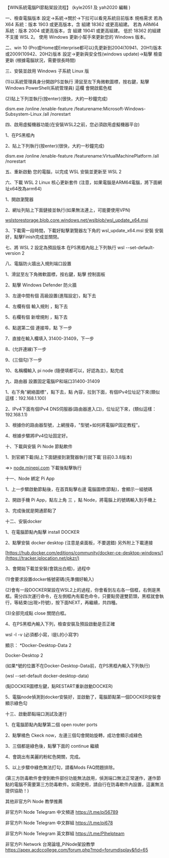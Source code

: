 


【WIN系統電腦PI節點架設流程】  (kyle2051 及 yah2020 編輯 )


一、檢查電腦版本
設定→系統→關於→下拉可以看見系統目前版本
規格需求
若為 X64 系統：版本 1903 或更高版本，含 組建 18362 或更高組建。
若為 ARM64 系統：版本 2004 或更高版本，含 組建 19041 或更高組建。
低於 18362 的組建不支援 WSL 2。 使用 Windows 更新小幫手來更新您的 Windows 版本。


二、win 10 (Pro或Home或Enterprise都可以)先更新到2004(10941、20H1)版本或2009(10942、20H2)版本
設定→更新與安全性(windows update)→點擊 檢查更新
(根據電腦狀況，需要很長時間)


三、安裝並啟用 Windows 子系統 Linux 版

(1)以系統管理員身分開啟PS並執行
滑鼠至左下角微軟圖標，按右鍵，點擊 Windows PowerShell(系統管理員) 這欄
會開啟藍色框

(2)貼上下列並執行(按enter)(很快，大約一秒鐘完成)

 dism.exe /online /enable-feature /featurename:Microsoft-Windows-Subsystem-Linux /all /norestart


四、啟用虛擬機器功能(在安裝WSL2之前，您必須啟用虛擬機器平台)

1、在PS黑框內

2、貼上下列執行(按enter)(很快，大約一秒鐘完成)

 dism.exe /online /enable-feature /featurename:VirtualMachinePlatform /all /norestart



五、重新啟動 您的電腦，以完成 WSL 安裝並更新至 WSL 2



六、下載 WSL 2 Linux 核心更新套件
(注意，如果電腦是ARM64電腦，將下面網址x64改為arm64)
 
1、開啟瀏覽器

2、網址列貼上下面鏈接並執行(如果無法連上，可能要使用VPN)

[wslstorestorage.blob.core.windows.net/wslblob/wsl_update_x64.msi](https://tracker.iplocation.net/pkzr/)

3、下載需一段時間，下載好點擊瀏覽器左下角的 wsl_update_x64.msi 安裝
 安裝好，點擊Finish完成並關閉。



七、將 WSL 2 設定為預設版本
 在PS黑框內貼上下列執行
 wsl --set-default-version 2


八、電腦防火牆出入規則端口設置

1、滑鼠至左下角微軟圖標，按右鍵，點擊 控制面板

2、點擊 Windows Defender 防火牆

3、左邊中間有個 高級設置(進階設定)，點下去

4、左欄有個 輸入規則 ，點下去

5、右欄有個 新增規則 ，點下去

6、點選第二個 連接埠，點 下一步

7、直接在輸入欄填入 31400-31409，下一步

8、(允許連線)下一步

9、(三個勾)下一步

10、名稱欄輸入 pi node (隨便填都可以，好認為主)，點完成


九、路由器 設置固定電腦IP和端口31400-31409

1、右下角"網絡圖標"，點下去，點 內容，拉到下面，有個IPv4位址記下來(類似這樣：192.168.1.100)

2、IPv4下面有個IPv4 DNS伺服器(路由器進入口)，位址記下來，(類似這樣：192.168.1.1)

3、根據你的路由器型號，上網搜尋，"型號+如何將電腦IP固定教程"。

4、根據步驟將IPv4位址固定好。



十、下載與安裝 Pi Node 節點軟件

1、到官網下載(貼上下面鏈接到瀏覽器執行就下載`目前0.3.8版本)

=>>  [node.minepi.com](https://tracker.iplocation.net/pkzr/)
下載後點擊執行


十一、Node 綁定 Pi App

1、上一步驟啟動節點後，在首頁點擊右邊 電腦圖標(節點)，會顯示一組號碼

2、開啟手機 Pi App，點左上角 三 ，點 Node，將電腦上的號碼輸入到手機上

3、完成後就是開通節點了



十二、安裝docker

1、在電腦節點內點擊 install DOCKER

2、點擊安裝 docker desktop (注意是桌面板，不要選錯)
另外附上下載連接

[https://hub.docker.com/editions/community/docker-ce-desktop-windows/](https://tracker.iplocation.net/pkzr/)

3、會開始下載並安裝(會跳出白框)，過程中

 (1)會要求設置docker帳號密碼(先準備好輸入)

 (2)會有一段DOCKER架設在WSL2上的過程，你會看到左右各一個框，右側是黑框。需分四次運行命令，在左側框內有藍色命令，只要點旁邊雙箭頭，黑框就會執行，等結束(出現>符號)，按下面NEXT，再繼續，共四種。

 (3)全部完成點 close 關閉白框。

4、在PS黑框內輸入下列，檢查安裝及預設啟動是否正確

 wsl -l -v
 (必須都小寫，l是L的小寫字)


 顯示：
 *Docker-Desktop-Data 2

 Docker-Desktop 2

 (如果*號的位置不在Docker-Desktop-Data前，在PS黑框內輸入下列執行)

 (wsl --set-default docker-desktop-data)

 (點DOCKER圖標左鍵，點RESTART重新啟動DOCKER)

5、電腦node偵測到docker安裝好，並啟動了，電腦節點第一個DOCKER安裝會顯示綠色勾



十三、啟動節點端口測試及運行

1、在電腦節點內點擊第二個 open router ports

2、點擊橘色 Ckeck now，左邊三個勾會開始旋轉，成功會顯示成綠色

3、三個都是綠色後，點擊下面的 continue 繼續

4、會跳出有美麗的粉紅色開關，完成。

5、以上步驟中綠色無法打勾，請看Mods FAQ問題排除。

(第三方防毒軟件會使到軟件部份功能無法啟用，偵測端口無法正常運作，運作節點的電腦不需要第三方防毒軟件。如需使用，請自行在防毒軟件內設置，這裏無法提供協助！)

其他非官方Pi Node 教學推薦

非官方Pi Node Telegram 中文頻道
https://t.me/pi56789

非官方Pi Node Telegram 中文群組
https://t.me/pi678

非官方Pi Node Telegram 英文群組
https://t.me/PIhelpteam

非官方Pi Network 台灣論壇_PiNode架設教學
https://apex.acdccollege.com/forum.php?mod=forumdisplay&fid=65